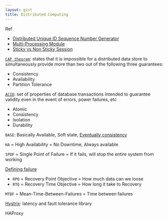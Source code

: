 ```yaml
---
layout: gist
title: Distributed Computing
---
```


Ref
- [Distributed Unique ID Sequence Number Generator](https://www.callicoder.com/distributed-unique-id-sequence-number-generator/)
- [Multi-Processing Module](https://httpd.apache.org/docs/2.4/mod/prefork.html)
- [Sticky vs Non Sticky Session](https://stackoverflow.com/questions/10494431/sticky-and-non-sticky-sessions)

[`CAP theorem`](https://en.wikipedia.org/wiki/CAP_theorem): states that it is impossible for a distributed data store to simultaneously provide more than two out of the following three guarantees:
- Consistency
- Availability
- Partition Tolerance

[`ACID`](https://en.wikipedia.org/wiki/ACID_(computer_science)): set of properties of database transactions intended to guarantee validity even in the event of errors, power failures, etc
- Atomic
- Consistency
- Isolation
- Durability

`BASE`: Basically Available, Soft state, [Eventually consistency](https://en.wikipedia.org/wiki/Eventual_consistency)

`HA` = High Availability = No Downtime, Always available

`SPOF` = Single Point of Failure = If it fails, will stop the entire system from working

[Defining failure](https://blog.fosketts.net/2011/07/06/defining-failure-mttr-mttf-mtbf/)
- `RPO` = Recovery Point Objective = How much data can we loose
- `RTO` = Recovery Time Objective = How long it take to Recovery

`MTBF` = Mean-Time-Between-Failures = Time between failures

[Hystrix](https://github.com/Netflix/Hystrix): latency and fault tolerance library

HAProxy


